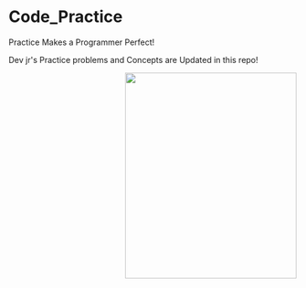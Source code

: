 # Code_Practice
Practice Makes a Programmer Perfect!

Dev jr's Practice problems and Concepts are Updated in this repo!

<img align="right" src="https://media1.giphy.com/media/Ll22OhMLAlVDb8UQWe/giphy.gif" width="300" height="360">
